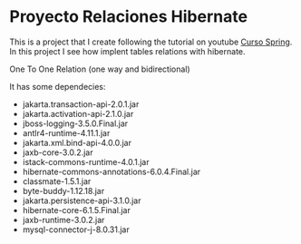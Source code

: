 # Proyecto Relaciones Hibernate

This is a project that I create following the tutorial on youtube [Curso Spring][def]. In this project I see how implent tables relations with hibernate.

One To One Relation (one way and bidirectional)

It has some dependecies:

- jakarta.transaction-api-2.0.1.jar
- jakarta.activation-api-2.1.0.jar
- jboss-logging-3.5.0.Final.jar
- antlr4-runtime-4.11.1.jar
- jakarta.xml.bind-api-4.0.0.jar
- jaxb-core-3.0.2.jar
- istack-commons-runtime-4.0.1.jar
- hibernate-commons-annotations-6.0.4.Final.jar
- classmate-1.5.1.jar
- byte-buddy-1.12.18.jar
- jakarta.persistence-api-3.1.0.jar
- hibernate-core-6.1.5.Final.jar
- jaxb-runtime-3.0.2.jar
- mysql-connector-j-8.0.31.jar

[def]: https://www.youtube.com/playlist?list=PLU8oAlHdN5Blq85GIxtKjIXdfHPksV_Hm
